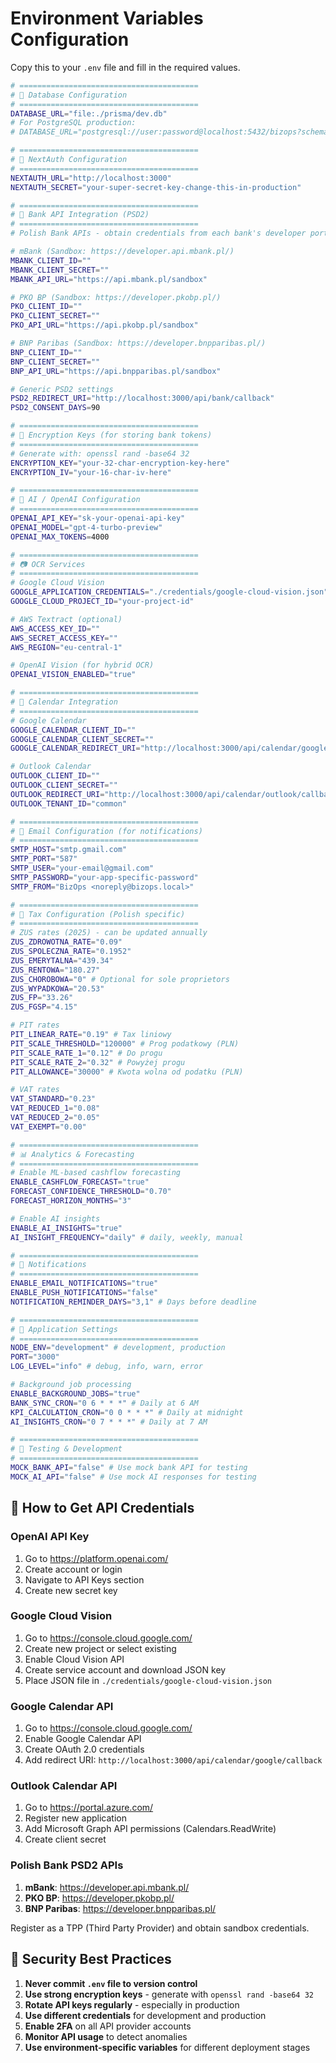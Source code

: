 # Environment Variables Configuration

Copy this to your `.env` file and fill in the required values.

```bash
# ========================================
# 🔐 Database Configuration
# ========================================
DATABASE_URL="file:./prisma/dev.db"
# For PostgreSQL production:
# DATABASE_URL="postgresql://user:password@localhost:5432/bizops?schema=public"

# ========================================
# 🔑 NextAuth Configuration
# ========================================
NEXTAUTH_URL="http://localhost:3000"
NEXTAUTH_SECRET="your-super-secret-key-change-this-in-production"

# ========================================
# 🏦 Bank API Integration (PSD2)
# ========================================
# Polish Bank APIs - obtain credentials from each bank's developer portal

# mBank (Sandbox: https://developer.api.mbank.pl/)
MBANK_CLIENT_ID=""
MBANK_CLIENT_SECRET=""
MBANK_API_URL="https://api.mbank.pl/sandbox"

# PKO BP (Sandbox: https://developer.pkobp.pl/)
PKO_CLIENT_ID=""
PKO_CLIENT_SECRET=""
PKO_API_URL="https://api.pkobp.pl/sandbox"

# BNP Paribas (Sandbox: https://developer.bnpparibas.pl/)
BNP_CLIENT_ID=""
BNP_CLIENT_SECRET=""
BNP_API_URL="https://api.bnpparibas.pl/sandbox"

# Generic PSD2 settings
PSD2_REDIRECT_URI="http://localhost:3000/api/bank/callback"
PSD2_CONSENT_DAYS=90

# ========================================
# 🔐 Encryption Keys (for storing bank tokens)
# ========================================
# Generate with: openssl rand -base64 32
ENCRYPTION_KEY="your-32-char-encryption-key-here"
ENCRYPTION_IV="your-16-char-iv-here"

# ========================================
# 🤖 AI / OpenAI Configuration
# ========================================
OPENAI_API_KEY="sk-your-openai-api-key"
OPENAI_MODEL="gpt-4-turbo-preview"
OPENAI_MAX_TOKENS=4000

# ========================================
# 📷 OCR Services
# ========================================
# Google Cloud Vision
GOOGLE_APPLICATION_CREDENTIALS="./credentials/google-cloud-vision.json"
GOOGLE_CLOUD_PROJECT_ID="your-project-id"

# AWS Textract (optional)
AWS_ACCESS_KEY_ID=""
AWS_SECRET_ACCESS_KEY=""
AWS_REGION="eu-central-1"

# OpenAI Vision (for hybrid OCR)
OPENAI_VISION_ENABLED="true"

# ========================================
# 📅 Calendar Integration
# ========================================
# Google Calendar
GOOGLE_CALENDAR_CLIENT_ID=""
GOOGLE_CALENDAR_CLIENT_SECRET=""
GOOGLE_CALENDAR_REDIRECT_URI="http://localhost:3000/api/calendar/google/callback"

# Outlook Calendar
OUTLOOK_CLIENT_ID=""
OUTLOOK_CLIENT_SECRET=""
OUTLOOK_REDIRECT_URI="http://localhost:3000/api/calendar/outlook/callback"
OUTLOOK_TENANT_ID="common"

# ========================================
# 📧 Email Configuration (for notifications)
# ========================================
SMTP_HOST="smtp.gmail.com"
SMTP_PORT="587"
SMTP_USER="your-email@gmail.com"
SMTP_PASSWORD="your-app-specific-password"
SMTP_FROM="BizOps <noreply@bizops.local>"

# ========================================
# 💸 Tax Configuration (Polish specific)
# ========================================
# ZUS rates (2025) - can be updated annually
ZUS_ZDROWOTNA_RATE="0.09"
ZUS_SPOLECZNA_RATE="0.1952"
ZUS_EMERYTALNA="439.34"
ZUS_RENTOWA="180.27"
ZUS_CHOROBOWA="0" # Optional for sole proprietors
ZUS_WYPADKOWA="20.53"
ZUS_FP="33.26"
ZUS_FGSP="4.15"

# PIT rates
PIT_LINEAR_RATE="0.19" # Tax liniowy
PIT_SCALE_THRESHOLD="120000" # Prog podatkowy (PLN)
PIT_SCALE_RATE_1="0.12" # Do progu
PIT_SCALE_RATE_2="0.32" # Powyżej progu
PIT_ALLOWANCE="30000" # Kwota wolna od podatku (PLN)

# VAT rates
VAT_STANDARD="0.23"
VAT_REDUCED_1="0.08"
VAT_REDUCED_2="0.05"
VAT_EXEMPT="0.00"

# ========================================
# 📊 Analytics & Forecasting
# ========================================
# Enable ML-based cashflow forecasting
ENABLE_CASHFLOW_FORECAST="true"
FORECAST_CONFIDENCE_THRESHOLD="0.70"
FORECAST_HORIZON_MONTHS="3"

# Enable AI insights
ENABLE_AI_INSIGHTS="true"
AI_INSIGHT_FREQUENCY="daily" # daily, weekly, manual

# ========================================
# 🔔 Notifications
# ========================================
ENABLE_EMAIL_NOTIFICATIONS="true"
ENABLE_PUSH_NOTIFICATIONS="false"
NOTIFICATION_REMINDER_DAYS="3,1" # Days before deadline

# ========================================
# 🚀 Application Settings
# ========================================
NODE_ENV="development" # development, production
PORT="3000"
LOG_LEVEL="info" # debug, info, warn, error

# Background job processing
ENABLE_BACKGROUND_JOBS="true"
BANK_SYNC_CRON="0 6 * * *" # Daily at 6 AM
KPI_CALCULATION_CRON="0 0 * * *" # Daily at midnight
AI_INSIGHTS_CRON="0 7 * * *" # Daily at 7 AM

# ========================================
# 🧪 Testing & Development
# ========================================
MOCK_BANK_API="false" # Use mock bank API for testing
MOCK_AI_API="false" # Use mock AI responses for testing
```

## 🔑 How to Get API Credentials

### OpenAI API Key
1. Go to https://platform.openai.com/
2. Create account or login
3. Navigate to API Keys section
4. Create new secret key

### Google Cloud Vision
1. Go to https://console.cloud.google.com/
2. Create new project or select existing
3. Enable Cloud Vision API
4. Create service account and download JSON key
5. Place JSON file in `./credentials/google-cloud-vision.json`

### Google Calendar API
1. Go to https://console.cloud.google.com/
2. Enable Google Calendar API
3. Create OAuth 2.0 credentials
4. Add redirect URI: `http://localhost:3000/api/calendar/google/callback`

### Outlook Calendar API
1. Go to https://portal.azure.com/
2. Register new application
3. Add Microsoft Graph API permissions (Calendars.ReadWrite)
4. Create client secret

### Polish Bank PSD2 APIs
1. **mBank**: https://developer.api.mbank.pl/
2. **PKO BP**: https://developer.pkobp.pl/
3. **BNP Paribas**: https://developer.bnpparibas.pl/

Register as a TPP (Third Party Provider) and obtain sandbox credentials.

## 🔐 Security Best Practices

1. **Never commit `.env` file to version control**
2. **Use strong encryption keys** - generate with `openssl rand -base64 32`
3. **Rotate API keys regularly** - especially in production
4. **Use different credentials** for development and production
5. **Enable 2FA** on all API provider accounts
6. **Monitor API usage** to detect anomalies
7. **Use environment-specific variables** for different deployment stages


